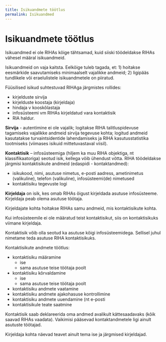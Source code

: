 ```yaml
---
title: Isikuandmete töötlus
permalink: Isikuandmed
---
```


# Isikuandmete töötlus

Isikuandmed ei ole RIHAs kõige tähtsamad, kuid siiski töödeldakse RIHAs vähesel määral isikuandmeid.

Isikuandmeid on vaja kaitsta. Eelkõige tuleb tagada, et: 1) hoitakse eesmärkide saavutamiseks minimaalselt vajalikke andmeid; 2) ligipääs tundlikele või eraelulistele isikuandmetele on piiratud. 

Füüsilised isikud suhtestuvad RIHAga järgmistes rollides:
- kirjelduste sirvija
- kirjelduste koostaja (kirjeldaja)
- hindaja v kooskõlastaja
- infosüsteemi vm RIHAs kirjeldatud vara kontaktisik
- RIA haldur.

__Sirvija__ - autentimine ei ole vajalik; logitakse RIHA talitluspidevuse tagamiseks vajalikke andmeid sirvija tegevuse kohta; logitud andmeid kasutatakse turvaintsidentide lahendamiseks ja RIHA kasutusstatistika tootmiseks (viimases isikuid mittetuvastaval viisil).

__Kontaktisik__ – infosüsteemiga (hiljem ka muu RIHA objektiga, nt klassifikaatoriga) seotud isik, kellega võib ühendust võtta.
RIHA töödeldakse järgmisi kontaktisikute andmeid (edaspidi - kontaktandmed):
- isikukood, nimi, asutuse nimetus, e-posti aadress, ametinimetus (valikuline), telefon (valikuline), infosüsteemi(de) nimetused
- kontaktisiku tegevuste logi

__Kirjeldaja__ on isik, kes omab RIHAs õigust kirjeldada asutuse infosüsteeme. Kirjeldaja peab olema asutuse töötaja.

Kirjeldajate kohta hoitakse RIHAs samu andmeid, mis kontaktisikute kohta.

Kui infosüsteemile ei ole määratud teist kontaktisikut, siis on kontaktisikuks viimane kirjeldaja.

Kontaktisik võib olla seotud ka asutuse kõigi infosüsteemidega. Sellisel juhul nimetame teda asutuse RIHA kontaktisikuks.

Kontaktisikute andmete töötlus:
- kontaktisiku määramine
   - ise
   - sama asutuse teise töötaja poolt
- kontaktisiku kõrvaldamine
   - ise
   - sama asutuse teise töötaja poolt
- kontaktisiku andmete vaatamine
- kontaktisiku andmete ajakohasuse kontrollimine
- kontaktisiku andmete uuendamine (nt e-posti
- kontaktisikule teate saatmine

Kontaktisik saab deklareerida oma andmed avalikult kättesaadavaks (kõik saavad RIHAs vaadata). Vaikimisi pääsevad kontaktandmetele ligi ainult asutuste töötajad.

Kirjeldaja kohta näevad teavet ainult tema ise ja järgmised kirjeldajad.
